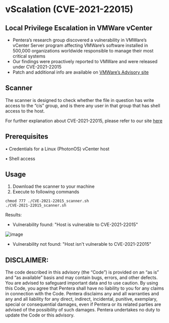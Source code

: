# vScalation (CVE-2021-22015)
## Local Privilege Escalation in VMWare vCenter

-   Pentera’s research group discovered a vulnerability in VMWare’s vCenter Server program affecting VMWare’s software installed in 500,000 organizations worldwide responsible to manage their most critical systems
-   Our findings were proactively reported to VMWare and were released under CVE-2021-22015
-   Patch and additional info are available on [VMWare’s Advisory site](https://www.vmware.com/security/advisories/VMSA-2021-0020.html)

## Scanner

The scanner is designed to check whether the file in question has write access to the “cis” group, and is there any user in that group that has shell access to the host. 

For further explanation about CVE-2021-22015, please refer to our site [here](https://www.pentera.io/blog/vscalation-cve-2021-22015-local-privilege-escalation-in-vmware-vcenter)

## Prerequisites
•	Credentials for a Linux (PhotonOS) vCenter host

•	Shell access 

## Usage

1. Download the scanner to your machine
2. Execute to following commands
```
chmod 777 ./CVE-2021-22015_scanner.sh
./CVE-2021-22015_scanner.sh
```

Results:
* Vulnerability found: "Host is vulnerable to CVE-2021-22015"

![image](https://user-images.githubusercontent.com/91608347/135405852-d9395b4b-ef8f-4d66-b7a8-6f1f2b6ad3fa.png)


* Vulnerability not found: "Host isn't vulnerable to CVE-2021-22015"

## DISCLAIMER:
The code described in this advisory (the “Code”) is provided on an “as is” and “as available” basis and may contain bugs, errors, and other defects. You are advised to safeguard important data and to use caution. By using this Code, you agree that Pentera shall have no liability to you for any claims in connection with the Code. Pentera disclaims any and all warranties and any and all liability for any direct, indirect, incidental, punitive, exemplary, special or consequential damages, even if Pentera or its related parties are advised of the possibility of such damages. Pentera undertakes no duty to update the Code or this advisory.
